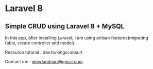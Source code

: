 # Laravel 8
## Simple CRUD using Laravel 8 + MySQL

In this app, after installing Laravel, i am using artisan features(migrating table, create controller and model).

Resource tutorial : dev.to/kingsconsult

Contact me : whydandrian@gmail.com
